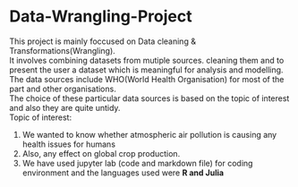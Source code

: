 # Data-Wrangling-Project
 This project is mainly foccused on Data cleaning & Transformations(Wrangling).<br>It involves combining datasets from mutiple sources. cleaning them and to present the user a dataset which is meaningful for analysis and modelling.<br>
 The data sources include WHO(World Health Organisation) for most of the part and other organisations.<br>
 The choice of these particular data sources is based on the topic of interest and also they are quite untidy.<br>
 Topic of interest: <br>
 1) We wanted to know whether atmospheric air pollution is causing any health issues for humans <br>
 2) Also, any effect on global crop production.<br>
 3) We have used jupyter lab (code and markdown file) for coding environment and the languages used were <b>R and Julia
